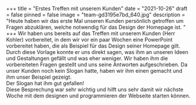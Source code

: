 +++
title = "Erstes Treffen mit unserem Kunden"
date = "2021-10-26"
draft = false
pinned = false
image = "team-gd3195e7bd_640.jpg"
description = "Heute haben wir das erste Mal unseren Kunden persönlich getroffen um Fragen abzuklären, welche notwendig für das Design der Homepage ist. "
+++
Wir haben uns bereits auf das Treffen mit unserem Kunden (Herr Kohler) vorbereitet, in dem wir vor ein paar Wochen eine PowerPoint vorbereitet haben, die als Beispiel für das Design seiner Homepage gilt. Durch diese Vorlage konnte er uns direkt sagen, was ihm an unseren Ideen und Gestaltungen gefällt und was eher weniger. Wir haben ihm die vorbereiteten Fragen gestellt und uns seine Antworten aufgeschrieben. Da unser Kunden noch kein Slogan hatte, haben wir ihm einen gemacht und ihm unser Beispiel gezeigt. \
Der Slogan hat ihm gut gefallen!\
Diese Besprechung war sehr wichtig und hilft uns sehr damit wir nächste Woche mit dem designen und programmieren der Webseite starten können.